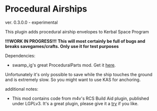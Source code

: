Procedural Airships
===================

ver. 0.3.0.0 - experimental

This plugin adds procedural airship envelopes to Kerbal Space Program

**!!!WORK IN PROGRESS!!!**
**This will most certainly be full of bugs and breaks savegames/crafts. Only use it for test purposes**

Dependencies:
* swamp_ig's great ProceduralParts mod. Get it [here](http://forum.kerbalspaceprogram.com/threads/70676-0-24-2WIP-Procedural-Parts-Parts-the-way-you-want-em-0-9-18-Aug-6 "ProceduralParts mod").

Unfortunately it's only possible to save while the ship touches the ground and is extremely slow. So you might want to use KAS for anchoring.

additional notes:

+ This mod contains code from m4v's RCS Build Aid plugin, published under LGPLv3. It's a great plugin, please give it a [try](http://forum.kerbalspaceprogram.com/threads/35996-0-24-x-RCS-Build-Aid-v0-5) if you like.